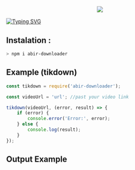<h3 align="center">
  <p align="center">
    <img src="https://img.shields.io/badge/WLCM%20TO%20-ABIR%20DOWNLOADER-red?colorA=%23D7DF01&colorB=%230B615E&style=flat-square">
  </p>
</h3>



[![Typing SVG](https://readme-typing-svg.herokuapp.com?font=Bold+Code&size=30&pause=1000&color=92F783&background=000000&width=435&lines=Hello+World%2C+I'm+Abir%F0%9F%A4%99;IT%E2%80%99s++NOT+A+JAST+NAME+BRO%F0%9F%98%99;IT's+A+BRAND%F0%9F%A5%B3;Respect+MR+Abir;Thanks+To+My+All+Friends%F0%9F%A5%B0)](https://git.io/typing-svg)


## Instalation :
```bash
> npm i abir-downloader
```

## Example (tikdown)
```js
const tikdown = require('abir-downloader');

const videoUrl = 'url'; //past your video link

tikdown(videoUrl, (error, result) => {
    if (error) {
        console.error('Error:', error);
    } else {
        console.log(result);
    }
});

```
## Output Example

